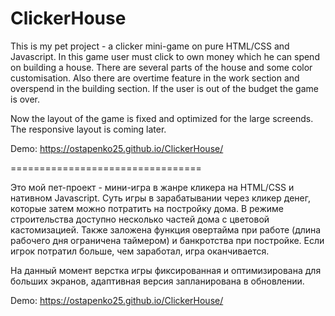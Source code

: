 # ClickerHouse
This is my pet project - a clicker mini-game on pure HTML/CSS and Javascript. In this game user must click to own money which he can spend on building a house. There are several parts of the house and some color customisation. Also there are overtime feature in the work section and overspend in the building section. If the user is out of the budget the game is over.

Now the layout of the game is fixed and optimized for the large screends. The responsive layout is coming later.

Demo: https://ostapenko25.github.io/ClickerHouse/

=================================

Это мой пет-проект - мини-игра в жанре кликера на HTML/CSS и нативном Javascript. Суть игры в зарабатывании через кликер денег, которые затем можно потратить на постройку дома. В режиме строительства доступно несколько частей дома с цветовой кастомизацией. Также заложена функция овертайма при работе (длина рабочего дня ограничена таймером) и банкротства при постройке. Если игрок потратил больше, чем заработал, игра оканчивается.

На данный момент верстка игры фиксированная и оптимизирована для больших экранов, адаптивная версия запланирована в обновлении.

Demo: https://ostapenko25.github.io/ClickerHouse/
